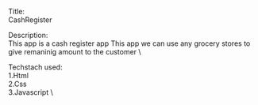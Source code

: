Title: \
CashRegister 

Description: \
This app is a cash register app 
This app we can use any grocery stores to give remaninig amount to the customer \

Techstach used: \
1.Html \
2.Css \
3.Javascript \
